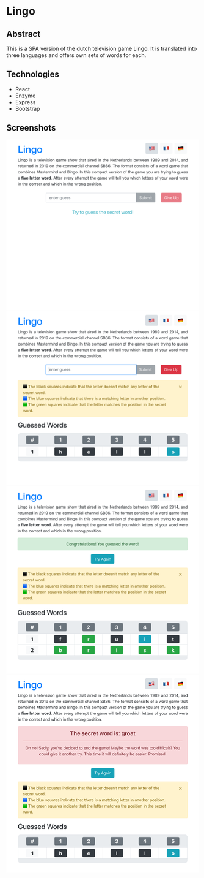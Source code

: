 # Lingo
## Abstract
This is a SPA version of the dutch television game Lingo. It is translated into three languages and offers own sets of words for each.

## Technologies
 - React
 - Enzyme
 - Express
 - Bootstrap

## Screenshots
![First Screenshot](./images/lingo-1.png)
![Second Screenshot](./images/lingo-2.png)
![Third Screenshot](./images/lingo-3.png)
![Fourth Screenshot](./images/lingo-4.png)